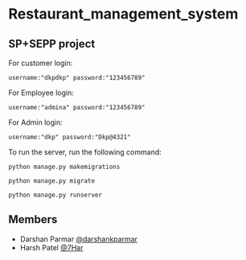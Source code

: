 # Restaurant_management_system
## SP+SEPP project

For  customer login:

    username:"dkpdkp" password:"123456789"
    
For  Employee login:

    username:"admina" password:"123456789"
    
For  Admin login:

    username:"dkp" password:"Dkp@4321"


To run the server, run the following command:

    python manage.py makemigrations
    
    python manage.py migrate

    python manage.py runserver

## Members
* Darshan Parmar [@darshankparmar](https://github.com/darshankparmar)
* Harsh Patel [@7Har](https://github.com/7Har)
